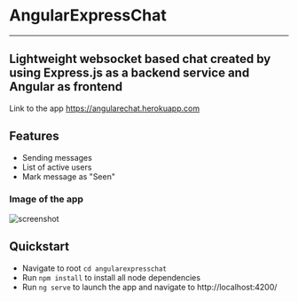 # AngularExpressChat 
***
## Lightweight websocket based chat created by using Express.js as a backend service and Angular as frontend
Link to the app https://angularechat.herokuapp.com
## Features
* Sending messages
* List of active users
* Mark message as "Seen" 
### Image of the app
![screenshot](https://i.imgur.com/I4TEuC4.png)
## Quickstart
* Navigate to root
`cd angularexpresschat`
* Run `npm install` to install all node dependencies
* Run `ng serve` to launch the app and navigate to http://localhost:4200/

